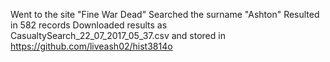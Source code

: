 Went to the site "Fine War Dead"
Searched the surname "Ashton"
Resulted in 582 records
Downloaded results as CasualtySearch_22_07_2017_05_37.csv and stored in https://github.com/liveash02/hist3814o
